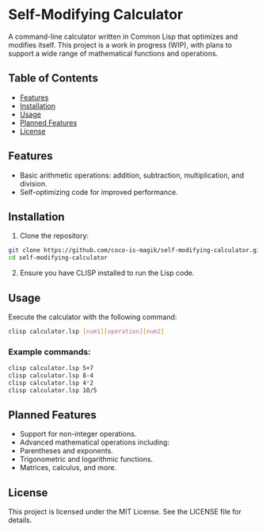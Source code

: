 # Self-Modifying Calculator

A command-line calculator written in Common Lisp that optimizes and modifies itself. This project is a work in progress (WIP), with plans to support a wide range of mathematical functions and operations.

## Table of Contents
- [Features](#features)
- [Installation](#installation)
- [Usage](#usage)
- [Planned Features](#planned-features)
- [License](#license)

## Features
- Basic arithmetic operations: addition, subtraction, multiplication, and division.
- Self-optimizing code for improved performance.

## Installation
1. Clone the repository:
```bash
git clone https://github.com/coco-is-magik/self-modifying-calculator.git
cd self-modifying-calculator
```
2. Ensure you have CLISP installed to run the Lisp code.
## Usage
Execute the calculator with the following command:
```bash
clisp calculator.lsp [num1][operation][num2]
```
### Example commands:
```bash
clisp calculator.lsp 5+7
clisp calculator.lsp 8-4
clisp calculator.lsp 4*2
clisp calculator.lsp 10/5
```
## Planned Features
- Support for non-integer operations.
- Advanced mathematical operations including:
- Parentheses and exponents.
- Trigonometric and logarithmic functions.
- Matrices, calculus, and more.
## License
This project is licensed under the MIT License. See the LICENSE file for details.
